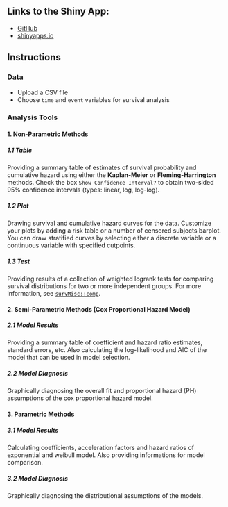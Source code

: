## Links to the Shiny App:
* [GitHub](https://github.com/YufanWu147/Shiny-App-Survival-Analysis/)
* [shinyapps.io](https://yufan-wu.shinyapps.io/Survival_Analysis/)

## Instructions


### Data

-   Upload a CSV file
-   Choose `time` and `event` variables for survival analysis

### Analysis Tools

#### 1. Non-Parametric Methods

##### 1.1 Table

Providing a summary table of estimates of survival probability and
cumulative hazard using either the **Kaplan-Meier** or
**Fleming-Harrington** methods. Check the box
`Show Confidence Interval?` to obtain two-sided 95% confidence intervals
(types: linear, log, log-log).

##### 1.2 Plot

Drawing survival and cumulative hazard curves for the data. Customize
your plots by adding a risk table or a number of censored subjects
barplot. You can draw stratified curves by selecting either a discrete
variable or a continuous variable with specified cutpoints.

##### 1.3 Test

Providing results of a collection of weighted logrank tests for
comparing survival distributions for two or more independent groups. For
more information, see
[`survMisc::comp`](https://www.rdocumentation.org/packages/survMisc/versions/0.5.5/topics/comp).

#### 2. Semi-Parametric Methods (Cox Proportional Hazard Model)

##### 2.1 Model Results

Providing a summary table of coefficient and hazard ratio estimates,
standard errors, etc. Also calculating the log-likelihood and AIC of the
model that can be used in model selection.

##### 2.2 Model Diagnosis

Graphically diagnosing the overall fit and proportional hazard (PH)
assumptions of the cox proportional hazard model.

#### 3. Parametric Methods

##### 3.1 Model Results

Calculating coefficients, acceleration factors and hazard ratios of
exponential and weibull model. Also providing informations for model
comparison.

##### 3.2 Model Diagnosis

Graphically diagnosing the distributional assumptions of the models.

